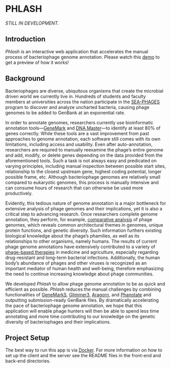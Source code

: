 # PHLASH

*STILL IN DEVELOPMENT.*

## Introduction
*Phlash* is an interactive web application that accelerates the manual process of bacteriophage genome annotation. Please watch this [demo](https://www.youtube.com/watch?v=dxf7szHk5aI&feature=youtu.be) to get a preview of how it works! 

## Background
Bacteriophages are diverse, ubiquitous organisms that create the microbial driven world we currently live in. Hundreds of students and faculty members at universities across the nation participate in the [SEA-PHAGES](https://seaphages.org/) program to discover and analyze uncharted bacteria, causing phage genomes to be added to GenBank at an exponential rate. 

In order to annotate genomes, researchers currently use bioinformatic annotation tools—[GeneMark](https://www.ncbi.nlm.nih.gov/pubmed/15980510) and [DNA Master](https://phagesdb.org/DNAMaster/)—to identify at least 80% of genes correctly. While these tools are a vast improvement from past approaches to genome annotation, each software still comes with its own limitations, including access and usability. Even after auto-annotation, researchers are required to manually reexamine the phage’s entire genome and add, modify, or delete genes depending on the data provided from the aforementioned tools. Such a task is not always easy and predicated on varying principles, including manual inspection between possible start sites, relationship to the closest upstream gene, highest coding potential, longer possible frame, etc. Although bacteriophage genomes are relatively small compared to eukaryotic genomes, this process is manually intensive and can consume hours of research that can otherwise be used more productively. 

Evidently, this tedious nature of genome annotation is a major bottleneck for extensive analysis of phage genomes and their implications, yet it is also a critical step to advancing research. Once researchers complete genome annotation, they perform, for example, [comparative analysis](https://www.ncbi.nlm.nih.gov/books/NBK20253/) of phage genomes, which reveals common architectural themes in genomes, unique protein functions, and genetic diversity. Such information furthers existing biological knowledge about the phage’s phamilies, as well as its relationships to other organisms, namely humans. The results of current phage genome annotations have extensively contributed to a variety of [phage-based therapies](https://en.wikipedia.org/wiki/Phage_therapy) in medicine and agriculture, especially regarding drug-resistant and long-term bacterial infections. Additionally, the human body’s abundance of phages and other viruses is recognized as an important mediator of human health and well-being, therefore emphasizing the need to continue increasing knowledge about phage communities. 

We developed *Phlash* to allow phage genome annotation to be as quick and efficient as possible. *Phlash* reduces the manual challenges by combining functionalities of [GeneMarkS](https://academic.oup.com/nar/article/29/12/2607/1034721?login=true), [Glimmer3](http://ccb.jhu.edu/papers/glimmer3.pdf), [Aragorn](https://www.ncbi.nlm.nih.gov/pmc/articles/PMC373265/), and [Phanotate](https://academic.oup.com/bioinformatics/article/35/22/4537/5480131) and outputting submission-ready GenBank files. By dramatically accelerating the pace of bacteriophage genome annotation, we hope that this application will enable phage hunters will then be able to spend less time annotating and more time contributing to our knowledge on the genetic diversity of bacteriophages and their implications. 

## Project Setup
The best way to run this app is via [Docker](https://www.docker.com/). For more information on how to set up the client and the server see the README files in the front-end and back-end directories.
